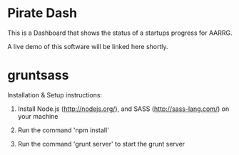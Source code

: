 Pirate Dash
=========
This is a Dashboard that shows the status of a startups progress for AARRG.

A live demo of this software will be linked here shortly.



gruntsass
=========

Installation & Setup instructions:

1) Install Node.js (http://nodejs.org/), and SASS (http://sass-lang.com/) on your machine

2) Run the command 'npm install'

3) Run the command 'grunt server' to start the grunt server
